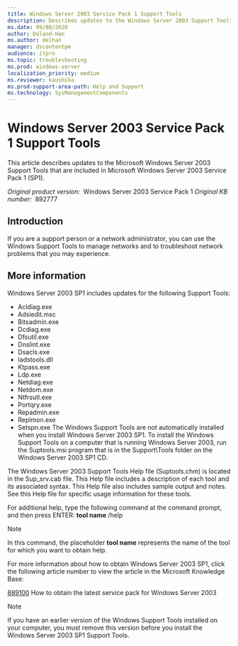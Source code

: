 ```yaml
---
title: Windows Server 2003 Service Pack 1 Support Tools
description: Describes updates to the Windows Server 2003 Support Tools that are included in Windows Server 2003 SP1.
ms.date: 09/08/2020
author: Deland-Han
ms.author: delhan
manager: dscontentpm
audience: itpro
ms.topic: troubleshooting
ms.prod: windows-server
localization_priority: medium
ms.reviewer: kaushika
ms.prod-support-area-path: Help and Support
ms.technology: SysManagementComponents
---
```

# Windows Server 2003 Service Pack 1 Support Tools

This article describes updates to the Microsoft Windows Server 2003 Support Tools that are included in Microsoft Windows Server 2003 Service Pack 1 (SP1).

_Original product version:_ &nbsp;Windows Server 2003 Service Pack 1
_Original KB number:_ &nbsp;892777

## Introduction

If you are a support person or a network administrator, you can use the Windows Support Tools to manage networks and to troubleshoot network problems that you may experience.

## More information

Windows Server 2003 SP1 includes updates for the following Support Tools:  

- Acldiag.exe
- Adsiedit.msc
- Bitsadmin.exe
- Dcdiag.exe
- Dfsutil.exe
- Dnslint.exe
- Dsacls.exe
- Iadstools.dll
- Ktpass.exe
- Ldp.exe
- Netdiag.exe
- Netdom.exe
- Ntfrsutl.exe
- Portqry.exe
- Repadmin.exe
- Replmon.exe
- Setspn.exe
The Windows Support Tools are not automatically installed when you install Windows Server 2003 SP1. To install the Windows Support Tools on a computer that is running Windows Server 2003, run the Suptools.msi program that is in the Support\Tools folder on the Windows Server 2003 SP1 CD.

The Windows Server 2003 Support Tools Help file (Suptools.chm) is located in the Sup_srv.cab file. This Help file includes a description of each tool and its associated syntax. This Help file also includes sample output and notes. See this Help file for specific usage information for these tools.

For additional help, type the following command at the command prompt, and then press ENTER: **tool name** /help

> [!NOTE]
> In this command, the placeholder **tool name** represents the name of the tool for which you want to obtain help.

For more information about how to obtain Windows Server 2003 SP1, click the following article number to view the article in the Microsoft Knowledge Base:

[889100](https://support.microsoft.com/help/889100) How to obtain the latest service pack for Windows Server 2003  

> [!NOTE]
> If you have an earlier version of the Windows Support Tools installed on your computer, you must remove this version before you install the Windows Server 2003 SP1 Support Tools.
